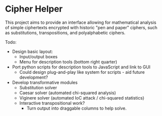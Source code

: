 # Cipher Helper
This project aims to provide an interface allowing for mathematical analysis of simple ciphertexts encrypted with historic "pen and paper" ciphers, such as substitutions, transpositions, and polyalphabetic ciphers.

Todo:
- Design basic layout:
    - Input/output boxes
    - Menu for description tools (bottom right quarter)
- Port python scripts for description tools to JavaScript and link to GUI
    - Could design plug-and-play like system for scripts - aid future development?
- Develop transformative modules
    - Substitution solver
    - Caesar solver (automated chi-squared analysis)
    - Viginere solver (automated IoC attack / chi-squared statistics)
    - Interactive transpositional work?
        - Turn output into draggable columns to help solve.